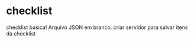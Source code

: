 # checklist
checklist basica!
Arquivo JSON em branco.
criar servidor para salvar itens da checklist
